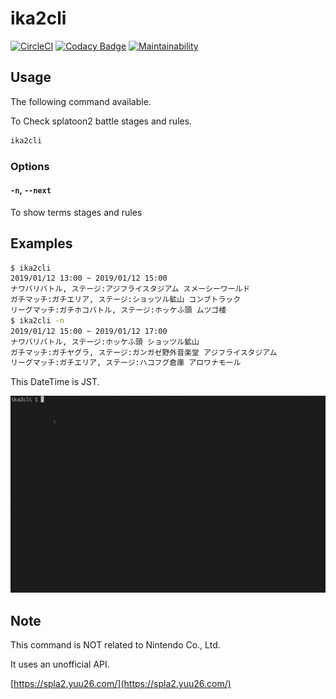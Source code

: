 # ika2cli

[![CircleCI](https://circleci.com/gh/YutaGoto/ika2cli.svg?style=svg)](https://circleci.com/gh/YutaGoto/ika2cli)
[![Codacy Badge](https://api.codacy.com/project/badge/Grade/d24185811973486b9015548a8ca9fc7f)](https://www.codacy.com/app/YutaGoto/ika2cli?utm_source=github.com&amp;utm_medium=referral&amp;utm_content=YutaGoto/ika2cli&amp;utm_campaign=Badge_Grade)
[![Maintainability](https://api.codeclimate.com/v1/badges/ace630bf6b66a592179f/maintainability)](https://codeclimate.com/github/YutaGoto/ika2cli/maintainability)



## Usage

The following command available.

To Check splatoon2 battle stages and rules.

```sh
ika2cli
```

### Options

#### `-n`, `--next`

To show terms stages and rules

## Examples

```sh
$ ika2cli
2019/01/12 13:00 ~ 2019/01/12 15:00
ナワバリバトル, ステージ:アジフライスタジアム スメーシーワールド
ガチマッチ:ガチエリア, ステージ:ショッツル鉱山 コンブトラック
リーグマッチ:ガチホコバトル, ステージ:ホッケふ頭 ムツゴ楼
$ ika2cli -n
2019/01/12 15:00 ~ 2019/01/12 17:00
ナワバリバトル, ステージ:ホッケふ頭 ショッツル鉱山
ガチマッチ:ガチヤグラ, ステージ:ガンガゼ野外音楽堂 アジフライスタジアム
リーグマッチ:ガチエリア, ステージ:ハコフグ倉庫 アロワナモール
```

This DateTime is JST.

![example.giff](https://raw.githubusercontent.com/YutaGoto/ika2cli/master/example.gif)

## Note

This command is NOT related to Nintendo Co., Ltd.

It uses an unofficial API.

[https://spla2.yuu26.com/](https://spla2.yuu26.com/)
